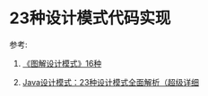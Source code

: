 # 23种设计模式代码实现


参考:

1. [《图解设计模式》16种](https://design-patterns.readthedocs.io/zh_CN/latest/)

2. [Java设计模式：23种设计模式全面解析（超级详细](http://c.biancheng.net/design_pattern/)
